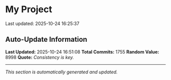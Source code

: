 # My Project


Last updated: 2025-10-24 16:25:37


































































































































































































































































































































































































































































































































































































































































































































































































































































































































































































































































































































































































































































































































































































































































































































































































































































































































































































































































































































































































































































































































































































































## Auto-Update Information

**Last Updated:** 2025-10-24 16:51:08
**Total Commits:** 1755
**Random Value:** 8998
**Quote:** _Consistency is key._

---
_This section is automatically generated and updated._